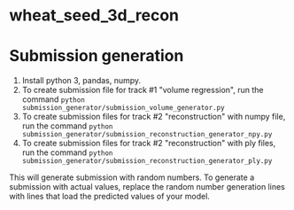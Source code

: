 wheat_seed_3d_recon
===
# Submission generation
1. Install python 3, pandas, numpy.  
2. To create submission file for track #1 "volume regression", run the command `python submission_generator/submission_volume_generator.py`     
3. To create submission files for track #2 "reconstruction" with numpy file, run the command `python submission_generator/submission_reconstruction_generator_npy.py`
4. To create submission files for track #2 "reconstruction" with ply files, run the command `python submission_generator/submission_reconstruction_generator_ply.py`

This will generate submission with random numbers. To generate a submission with actual values, replace the random number generation lines with lines that load the predicted values of your model. 